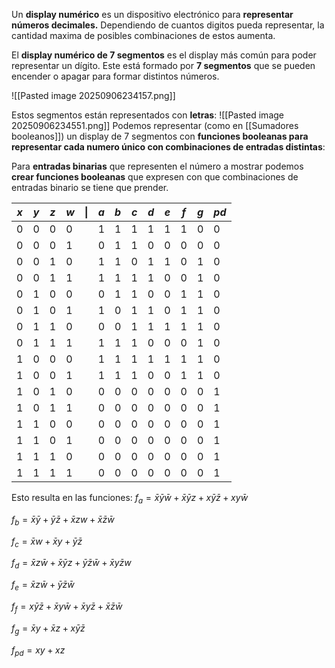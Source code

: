 Un **display numérico** es un dispositivo electrónico para **representar números decimales.** Dependiendo de cuantos digitos pueda representar, la cantidad maxima de posibles combinaciones de estos aumenta.

El **display numérico de 7 segmentos** es el display más común para poder representar un dígito. Este está formado por **7 segmentos** que se pueden encender o apagar para formar distintos números. 

![[Pasted image 20250906234157.png]]

Estos segmentos están representados con **letras**:
![[Pasted image 20250906234551.png]]
 Podemos representar (como en [[Sumadores booleanos]]) un display de 7 segmentos con **funciones booleanas para representar cada numero único con combinaciones de entradas distintas**: 

Para **entradas binarias** que representen el número a mostrar podemos **crear funciones booleanas** que expresen con que combinaciones de entradas binario se tiene que prender. 

| $x$ | $y$ | $z$ | $w$ | $\|$ | $a$ | $b$ | $c$ | $d$ | $e$ | $f$ | $g$ | $pd$ |
| --- | --- | --- | --- | ---- | --- | :-- | --- | --- | --- | --- | --- | ---- |
| 0   | 0   | 0   | 0   |      | 1   | 1   | 1   | 1   | 1   | 1   | 0   | 0    |
| 0   | 0   | 0   | 1   |      | 0   | 1   | 1   | 0   | 0   | 0   | 0   | 0    |
| 0   | 0   | 1   | 0   |      | 1   | 1   | 0   | 1   | 1   | 0   | 1   | 0    |
| 0   | 0   | 1   | 1   |      | 1   | 1   | 1   | 1   | 0   | 0   | 1   | 0    |
| 0   | 1   | 0   | 0   |      | 0   | 1   | 1   | 0   | 0   | 1   | 1   | 0    |
| 0   | 1   | 0   | 1   |      | 1   | 0   | 1   | 1   | 0   | 1   | 1   | 0    |
| 0   | 1   | 1   | 0   |      | 0   | 0   | 1   | 1   | 1   | 1   | 1   | 0    |
| 0   | 1   | 1   | 1   |      | 1   | 1   | 1   | 0   | 0   | 0   | 1   | 0    |
| 1   | 0   | 0   | 0   |      | 1   | 1   | 1   | 1   | 1   | 1   | 1   | 0    |
| 1   | 0   | 0   | 1   |      | 1   | 1   | 1   | 0   | 0   | 1   | 1   | 0    |
| 1   | 0   | 1   | 0   |      | 0   | 0   | 0   | 0   | 0   | 0   | 0   | 1    |
| 1   | 0   | 1   | 1   |      | 0   | 0   | 0   | 0   | 0   | 0   | 0   | 1    |
| 1   | 1   | 0   | 0   |      | 0   | 0   | 0   | 0   | 0   | 0   | 0   | 1    |
| 1   | 1   | 0   | 1   |      | 0   | 0   | 0   | 0   | 0   | 0   | 0   | 1    |
| 1   | 1   | 1   | 0   |      | 0   | 0   | 0   | 0   | 0   | 0   | 0   | 1    |
| 1   | 1   | 1   | 1   |      | 0   | 0   | 0   | 0   | 0   | 0   | 0   | 1    |
Esto resulta en las funciones:
$f_a=\bar{x}\bar{y}\bar{w}+\bar{x}\bar{y}z+x\bar{y}\bar{z}+xy\bar{w}$

$f_b=\bar{x}\bar{y}+\bar{y}\bar{z}+\bar{x}zw+\bar{x}\bar{z}\bar{w}$

$f_c=\bar{x}w+\bar{x}y+\bar{y}\bar{z}$

$f_d=\bar{x}z\bar{w}+\bar{x}\bar{y}z+\bar{y}\bar{z}\bar{w}+\bar{x}y\bar{z}w$

$f_e=\bar{x}z\bar{w}+\bar{y}\bar{z}\bar{w}$

$f_f=x\bar{y}\bar{z}+\bar{x}y\bar{w}+\bar{x}y\bar{z}+\bar{x}\bar{z}\bar{w}$

$f_g=\bar{x}y+\bar{x}z+x\bar{y}\bar{z}$

$f_{pd}=xy+xz$
